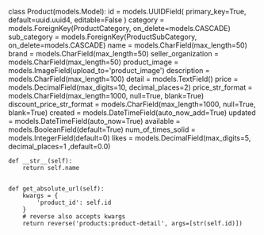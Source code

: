 

class Product(models.Model):
    id = models.UUIDField(
        primary_key=True,
        default=uuid.uuid4,
        editable=False
    )
    category = models.ForeignKey(ProductCategory, on_delete=models.CASCADE)
    sub_category = models.ForeignKey(ProductSubCategory, on_delete=models.CASCADE)
    name = models.CharField(max_length=50)
    brand = models.CharField(max_length=50)
    seller_organization = models.CharField(max_length=50)
    product_image = models.ImageField(upload_to='product_image')
    description = models.CharField(max_length=100)
    detail = models.TextField()
    price = models.DecimalField(max_digits=10, decimal_places=2)
    price_str_format = models.CharField(max_length=1000, null=True, blank=True)
    discount_price_str_format = models.CharField(max_length=1000, null=True, blank=True)
    created = models.DateTimeField(auto_now_add=True)
    updated = models.DateTimeField(auto_now=True)
    available = models.BooleanField(default=True)
    num_of_times_solid = models.IntegerField(default=0)
    likes = models.DecimalField(max_digits=5, decimal_places=1 ,default=0.0)

    def __str__(self):
        return self.name


    def get_absolute_url(self):
        kwargs = {
            'product_id': self.id
        }
        # reverse also accepts kwargs
        return reverse('products:product-detail', args=[str(self.id)])
